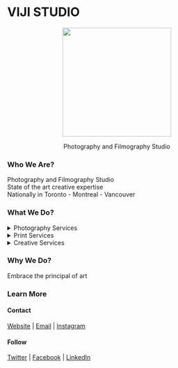 # VIJI STUDIO
<p align="center"><img width="250" height="auto" src="https://www.vijistudio.com/logo.png">
</p>

<p align="center"> Photography and Filmography Studio <p/>

### Who We Are? 
Photography and Filmography Studio <br>
State of the art creative expertise <br>
Nationally in Toronto - Montreal - Vancouver

### What We Do?
<details>
<summary>Photography Services</summary>
*PORTRAITS
*EVENTS
*FASHION 
</details>
<details>
<summary>Print Services</summary>
*SQUARE
*LANDSCAPE
*PORTRAITS
</details>
<details>
<summary>Creative Services</summary>
*BRANDING
*MARKETING
*DESIGN
</details>

### Why We Do?
Embrace the principal of art <br>

### Learn More
#### Contact
[Website](https://vijistudio.com) | [Email](mailto:hello@vijistudio.com) | [Instagram](https://instagram.com/viewsbyviji)

#### Follow
[Twitter](https://twitter.com/viewsbyviji) | [Facebook](https://facebook.com/viewsbyviji) | [LinkedIn](https://linkedin.com/company/viewsbyviji) 
